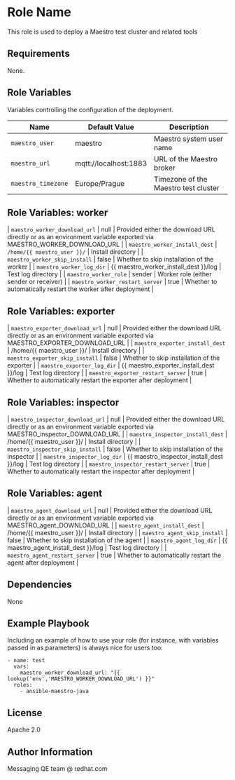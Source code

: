 Role Name
=========

This role is used to deploy a Maestro test cluster and related tools

Requirements
------------

None.

Role Variables
--------------

Variables controlling the configuration of the deployment.

| Name              | Default Value       | Description          |
|-------------------|---------------------|----------------------|
| `maestro_user` | maestro | Maestro system user name |
| `maestro_url` | mqtt://localhost:1883 | URL of the Maestro broker |
| `maestro_timezone` | Europe/Prague | Timezone of the Maestro test cluster |

Role Variables: worker
--------------

| `maestro_worker_download_url` | null | Provided either the download URL directly or as an environment variable exported via MAESTRO_WORKER_DOWNLOAD_URL |
| `maestro_worker_install_dest` | `/home/{{ maestro_user }}/` | Install directory |
| `maestro_worker_skip_install` | false | Whether to skip installation of the worker |
| `maestro_worker_log_dir` |  {{ maestro_worker_install_dest }}/log | Test log directory |
| `maestro_worker_role` | sender | Worker role (either sender or receiver) |
| `maestro_worker_restart_server` | true | Whether to automatically restart the worker after deployment |

Role Variables: exporter
--------------

| `maestro_exporter_download_url` | null | Provided either the download URL directly or as an environment variable exported via MAESTRO_EXPORTER_DOWNLOAD_URL |
| `maestro_exporter_install_dest` | /home/{{ maestro_user }}/ | Install directory |
| `maestro_exporter_skip_install` | false | Whether to skip installation of the exporter |
| `maestro_exporter_log_dir` |  {{ maestro_exporter_install_dest }}/log | Test log directory |
| `maestro_exporter_restart_server` | true | Whether to automatically restart the exporter after deployment |

Role Variables: inspector
--------------

| `maestro_inspector_download_url` | null | Provided either the download URL directly or as an environment variable exported via MAESTRO_inspector_DOWNLOAD_URL |
| `maestro_inspector_install_dest` | /home/{{ maestro_user }}/ | Install directory |
| `maestro_inspector_skip_install` | false | Whether to skip installation of the inspector |
| `maestro_inspector_log_dir` |  {{ maestro_inspector_install_dest }}/log | Test log directory |
| `maestro_inspector_restart_server` | true | Whether to automatically restart the inspector after deployment |


Role Variables: agent
--------------

| `maestro_agent_download_url` | null | Provided either the download URL directly or as an environment variable exported via MAESTRO_agent_DOWNLOAD_URL |
| `maestro_agent_install_dest` | /home/{{ maestro_user }}/ | Install directory |
| `maestro_agent_skip_install` | false | Whether to skip installation of the agent |
| `maestro_agent_log_dir` |  {{ maestro_agent_install_dest }}/log | Test log directory |
| `maestro_agent_restart_server` | true | Whether to automatically restart the agent after deployment |

Dependencies
------------

None

Example Playbook
----------------

Including an example of how to use your role (for instance, with variables passed in as parameters) is always nice for users too:

    - name: test
      vars:
        maestro_worker_download_url: "{{ lookup('env','MAESTRO_WORKER_DOWNLOAD_URL') }}"
      roles:
        - ansible-maestro-java

License
-------

Apache 2.0

Author Information
------------------

Messaging QE team @ redhat.com
